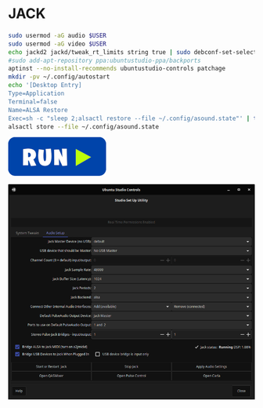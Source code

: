 # JACK
```bash
sudo usermod -aG audio $USER
sudo usermod -aG video $USER
echo jackd2 jackd/tweak_rt_limits string true | sudo debconf-set-selections
#sudo add-apt-repository ppa:ubuntustudio-ppa/backports
aptinst --no-install-recommends ubuntustudio-controls patchage
mkdir -pv ~/.config/autostart
echo '[Desktop Entry]
Type=Application
Terminal=false
Name=ALSA Restore
Exec=sh -c "sleep 2;alsactl restore --file ~/.config/asound.state"' | tee ~/.config/autostart/alsa-restore.desktop
alsactl store --file ~/.config/asound.state
```
[![bashrun](../images/bashrun.png)](br:jack)

![jack](../images/jack.png)